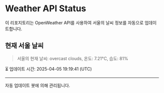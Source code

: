 
# Weather API Status

이 리포지토리는 OpenWeather API를 사용하여 서울의 날씨 정보를 자동으로 업데이트합니다.

## 현재 서울 날씨
> 서울의 현재 날씨: overcast clouds, 온도: 7.21°C, 습도: 81%

⏳ 업데이트 시간: 2025-04-05 19:19:41 (UTC)

---
자동 업데이트 봇에 의해 관리됩니다.
